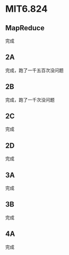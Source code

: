 # MIT6.824
## MapReduce
完成
## 2A
完成，跑了一千五百次没问题
## 2B
完成，跑了一千次没问题
## 2C
完成
## 2D
完成
## 3A
完成
## 3B
完成
## 4A
完成